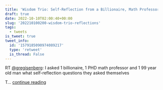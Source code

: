 ```yaml
---
title: 'Wisdom Trio: Self-Reflection from a Billionaire, Math Professor, and a 99-Year-Old'
draft: true
date: 2022-10-10T02:00:40+00:00
slug: '202210100200-wisdom-trio-reflections'
tags:
  - tweets
is_tweet: true
tweet_info:
  id: '1579185090974089217'
  type: 'retweet'
  is_thread: False
---
```




RT [@gregisenberg](https://x.com/gregisenberg): I asked 1 billionaire, 1 PHD math professor and 1 99 year old man what self-reflection questions they asked themselves

T… [continue reading](https://x.com/sytelus/status/1579185090974089217)
